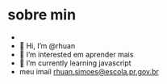 # sobre min


- 
- 👋 Hi, I’m @rhuan
- 👀 I’m interested  em aprender mais
- 🌱 I’m currently learning  javascript
-  meu imail rhuan.simoes@escola.pr.gov.br


<!---
rhuan0/rhuan0 is a ✨ special ✨ repository because its `README.md` (this file) appears on your GitHub profile.
You can click the Preview link to take a look at your changes.
--->
